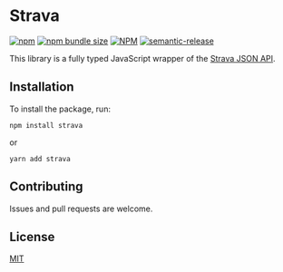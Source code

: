 # Strava

[![npm](https://img.shields.io/npm/v/strava)](https://www.npmjs.com/strava)
[![npm bundle size](https://img.shields.io/bundlephobia/minzip/strava)](https://www.npmjs.com/strava)
[![NPM](https://img.shields.io/npm/l/strava)](LICENSE)
[![semantic-release](https://img.shields.io/badge/%20%20%F0%9F%93%A6%F0%9F%9A%80-semantic--release-e10079.svg)](https://github.com/semantic-release/semantic-release)

This library is a fully typed JavaScript wrapper of the [Strava JSON API](https://developers.strava.com/docs/reference/).

## Installation

To install the package, run:

```
npm install strava
```

or

```
yarn add strava
```

## Contributing

Issues and pull requests are welcome.

## License

[MIT](https://github.com/rfoell/strava/blob/master/LICENSE)
